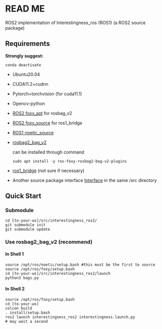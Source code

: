 # READ ME

ROS2 implementation of Interestingness_ros (ROS1) (a ROS2 source package)



## Requirements

**Strongly suggest:** 

`conda deactivate`

- Ubuntu20.04

- CUDA11.2+cudnn

- Pytorch+torchvision (for cuda11.1)

- Opencv-python

- [ROS2 foxy_apt](https://docs.ros.org/en/foxy/Installation/Ubuntu-Development-Setup.html) for rosbag_v2

- [ROS2 foxy_source](https://docs.ros.org/en/foxy/Installation/Ubuntu-Development-Setup.html) for ros1_bridge

- [ROS1 noetic_source](http://wiki.ros.org/noetic/Installation/Ubuntu)

- [rosbag2_bag_v2](https://github.com/ros2/rosbag2_bag_v2/issues) 

  can be installed through command

  `sudo apt install -y ros-foxy-rosbag2-bag-v2-plugins`

- [ros1_bridge](https://index.ros.org/p/ros1_bridge/) (not sure if necessary)

- Another source package interface [Interface](https://github.com/Jaraxxus-Me/Interface.git) in the same /src directory



## Quick Start

### Submodule

```shell
cd [to-your-ws]/src/interestingness_ros2/
git submodule init
git submodule update
```

### Use rosbag2_bag_v2 (recommend)

#### In Shell 1

```shell
source /opt/ros/noetic/setup.bash #this must be the first to source
source /opt/ros/foxy/setup.bash
cd [to-your-ws]/src/interestingness_ros2/launch
python3 bags.py
```

#### In Shell 2

```shell
source /opt/ros/foxy/setup.bash
cd [to-your-ws]
colcon build
. install/setup.bash
ros2 launch interestingness_ros2 interestingness.launch.py
# may wait a second
```

